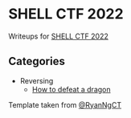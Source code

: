 # SHELL CTF 2022

Writeups for [SHELL CTF 2022](https://shellctf2022.games/)

## Categories

- Reversing
   - [How to defeat a dragon](https://github.com/DJMucki/Writeups-for-SHELL-CTF-2022/blob/main/HowToDefeatADragon/HowToDefeatADragon.md)
   
Template taken from [@RyanNgCT](https://github.com/RyanNgCT/CTF-Writeup-Template)
